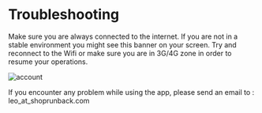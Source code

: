 # Troubleshooting

Make sure you are always connected to the internet. If you are not in a stable environment you might see this banner on your screen. Try and reconnect to the Wifi or make sure you are in 3G/4G zone in order to resume your operations.

![account](images/no-internet.png)

If you encounter any problem while using the app, please send an email to : leo_at_shoprunback.com